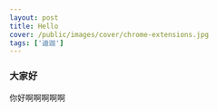 ```yaml
---
layout: post
title: Hello
cover: /public/images/cover/chrome-extensions.jpg
tags: ['迪迦']
---
```


### 大家好

你好啊啊啊啊啊